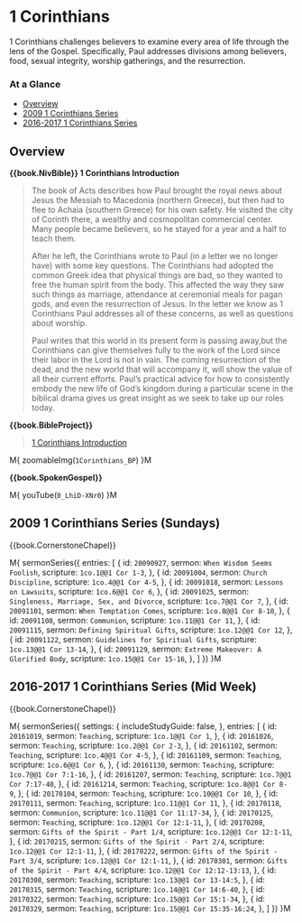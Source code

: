 # 1 Corinthians

1 Corinthians challenges believers to examine every area of life
through the lens of the Gospel. Specifically, Paul addresses divisions
among believers, food, sexual integrity, worship gatherings, and the
resurrection.


### At a Glance

- [Overview](#overview)
- [2009 1 Corinthians Series](#2009-1-corinthians-series-sundays)
- [2016-2017 1 Corinthians Series](#2016-2017-1-corinthians-series-mid-week)


## Overview

**{{book.NivBible}} 1 Corinthians Introduction**

> The book of Acts describes how Paul brought the royal news about Jesus
> the Messiah to Macedonia (northern Greece), but then had to flee to
> Achaia (southern Greece) for his own safety. He visited the city of
> Corinth there, a wealthy and cosmopolitan commercial center. Many
> people became believers, so he stayed for a year and a half to teach
> them.
> 
> After he left, the Corinthians wrote to Paul (in a letter we no longer
> have) with some key questions. The Corinthians had adopted the common
> Greek idea that physical things are bad, so they wanted to free the
> human spirit from the body. This affected the way they saw such things
> as marriage, attendance at ceremonial meals for pagan gods, and even
> the resurrection of Jesus. In the letter we know as 1 Corinthians Paul
> addresses all of these concerns, as well as questions about worship.
> 
> Paul writes that this world in its present form is passing away,but
> the Corinthians can give themselves fully to the work of the Lord
> since their labor in the Lord is not in vain. The coming resurrection
> of the dead, and the new world that will accompany it, will show the
> value of all their current efforts. Paul’s practical advice for how to
> consistently embody the new life of God’s kingdom during a particular
> scene in the biblical drama gives us great insight as we seek to take
> up our roles today.


**{{book.BibleProject}}**

> [1 Corinthians Introduction](https://bibleproject.com/explore/video/1-corinthians/)

M{ zoomableImg(`1Corinthians_BP`) }M

**{{book.SpokenGospel}}**

M{ youTube(`0_LhiD-XNr0`) }M


## 2009 1 Corinthians Series (Sundays)

{{book.CornerstoneChapel}}

M{ sermonSeries({
  entries: [
    { id: `20090927`, sermon: `When Wisdom Seems Foolish`,              scripture: `1co.1@@1 Cor 1-3`,    },
    { id: `20091004`, sermon: `Church Discipline`,                      scripture: `1co.4@@1 Cor 4-5`,    },
    { id: `20091018`, sermon: `Lessons on Lawsuits`,                    scripture: `1co.6@@1 Cor 6`,      },
    { id: `20091025`, sermon: `Singleness, Marriage, Sex, and Divorce`, scripture: `1co.7@@1 Cor 7`,      },
    { id: `20091101`, sermon: `When Temptation Comes`,                  scripture: `1co.8@@1 Cor 8-10`,   },
    { id: `20091108`, sermon: `Communion`,                              scripture: `1co.11@@1 Cor 11`,    },
    { id: `20091115`, sermon: `Defining Spiritual Gifts`,               scripture: `1co.12@@1 Cor 12`,    },
    { id: `20091122`, sermon: `Guidelines for Spiritual Gifts`,         scripture: `1co.13@@1 Cor 13-14`, },
    { id: `20091129`, sermon: `Extreme Makeover: A Glorified Body`,     scripture: `1co.15@@1 Cor 15-16`, },
  ]
}) }M


## 2016-2017 1 Corinthians Series (Mid Week)

{{book.CornerstoneChapel}}

M{ sermonSeries({
  settings: {
    includeStudyGuide: false,
  },
  entries: [
    { id: `20161019`, sermon: `Teaching`,                       scripture: `1co.1@@1 Cor 1`,             },
    { id: `20161026`, sermon: `Teaching`,                       scripture: `1co.2@@1 Cor 2-3`,           },
    { id: `20161102`, sermon: `Teaching`,                       scripture: `1co.4@@1 Cor 4-5`,           },
    { id: `20161109`, sermon: `Teaching`,                       scripture: `1co.6@@1 Cor 6`,             },
    { id: `20161130`, sermon: `Teaching`,                       scripture: `1co.7@@1 Cor 7:1-16`,        },
    { id: `20161207`, sermon: `Teaching`,                       scripture: `1co.7@@1 Cor 7:17-40`,       },
    { id: `20161214`, sermon: `Teaching`,                       scripture: `1co.8@@1 Cor 8-9`,           },
    { id: `20170104`, sermon: `Teaching`,                       scripture: `1co.10@@1 Cor 10`,           },
    { id: `20170111`, sermon: `Teaching`,                       scripture: `1co.11@@1 Cor 11`,           },
    { id: `20170118`, sermon: `Communion`,                      scripture: `1co.11@@1 Cor 11:17-34`,     },
    { id: `20170125`, sermon: `Teaching`,                       scripture: `1co.12@@1 Cor 12:1-11`,      },
    { id: `20170208`, sermon: `Gifts of the Spirit - Part 1/4`, scripture: `1co.12@@1 Cor 12:1-11`,      },
    { id: `20170215`, sermon: `Gifts of the Spirit - Part 2/4`, scripture: `1co.12@@1 Cor 12:1-11`,      },
    { id: `20170222`, sermon: `Gifts of the Spirit - Part 3/4`, scripture: `1co.12@@1 Cor 12:1-11`,      },
    { id: `20170301`, sermon: `Gifts of the Spirit - Part 4/4`, scripture: `1co.12@@1 Cor 12:12-13:13`,  },
    { id: `20170308`, sermon: `Teaching`,                       scripture: `1co.13@@1 Cor 13-14:5`,      },
    { id: `20170315`, sermon: `Teaching`,                       scripture: `1co.14@@1 Cor 14:6-40`,      },
    { id: `20170322`, sermon: `Teaching`,                       scripture: `1co.15@@1 Cor 15:1-34`,      },
    { id: `20170329`, sermon: `Teaching`,                       scripture: `1co.15@@1 Cor 15:35-16:24`,  },
  ]
}) }M

